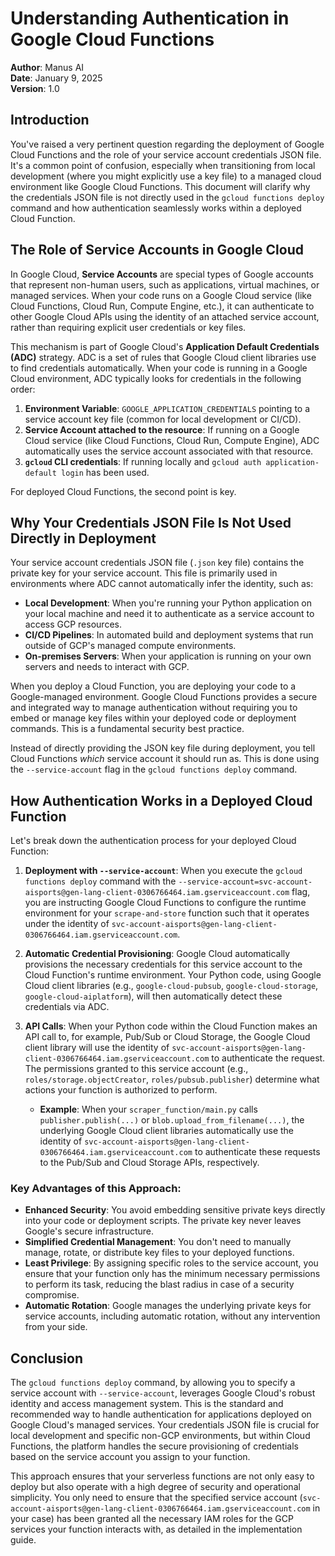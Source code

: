 # Understanding Authentication in Google Cloud Functions

**Author**: Manus AI  
**Date**: January 9, 2025  
**Version**: 1.0

## Introduction

You've raised a very pertinent question regarding the deployment of Google Cloud Functions and the role of your service account credentials JSON file. It's a common point of confusion, especially when transitioning from local development (where you might explicitly use a key file) to a managed cloud environment like Google Cloud Functions. This document will clarify why the credentials JSON file is not directly used in the `gcloud functions deploy` command and how authentication seamlessly works within a deployed Cloud Function.

## The Role of Service Accounts in Google Cloud

In Google Cloud, **Service Accounts** are special types of Google accounts that represent non-human users, such as applications, virtual machines, or managed services. When your code runs on a Google Cloud service (like Cloud Functions, Cloud Run, Compute Engine, etc.), it can authenticate to other Google Cloud APIs using the identity of an attached service account, rather than requiring explicit user credentials or key files.

This mechanism is part of Google Cloud's **Application Default Credentials (ADC)** strategy. ADC is a set of rules that Google Cloud client libraries use to find credentials automatically. When your code is running in a Google Cloud environment, ADC typically looks for credentials in the following order:

1.  **Environment Variable**: `GOOGLE_APPLICATION_CREDENTIALS` pointing to a service account key file (common for local development or CI/CD).
2.  **Service Account attached to the resource**: If running on a Google Cloud service (like Cloud Functions, Cloud Run, Compute Engine), ADC automatically uses the service account associated with that resource.
3.  **`gcloud` CLI credentials**: If running locally and `gcloud auth application-default login` has been used.

For deployed Cloud Functions, the second point is key.

## Why Your Credentials JSON File Is Not Used Directly in Deployment

Your service account credentials JSON file (`.json` key file) contains the private key for your service account. This file is primarily used in environments where ADC cannot automatically infer the identity, such as:

*   **Local Development**: When you're running your Python application on your local machine and need it to authenticate as a service account to access GCP resources.
*   **CI/CD Pipelines**: In automated build and deployment systems that run outside of GCP's managed compute environments.
*   **On-premises Servers**: When your application is running on your own servers and needs to interact with GCP.

When you deploy a Cloud Function, you are deploying your code to a Google-managed environment. Google Cloud Functions provides a secure and integrated way to manage authentication without requiring you to embed or manage key files within your deployed code or deployment commands. This is a fundamental security best practice.

Instead of directly providing the JSON key file during deployment, you tell Cloud Functions *which* service account it should run as. This is done using the `--service-account` flag in the `gcloud functions deploy` command.

## How Authentication Works in a Deployed Cloud Function

Let's break down the authentication process for your deployed Cloud Function:

1.  **Deployment with `--service-account`**: When you execute the `gcloud functions deploy` command with the `--service-account=svc-account-aisports@gen-lang-client-0306766464.iam.gserviceaccount.com` flag, you are instructing Google Cloud Functions to configure the runtime environment for your `scrape-and-store` function such that it operates under the identity of `svc-account-aisports@gen-lang-client-0306766464.iam.gserviceaccount.com`.

2.  **Automatic Credential Provisioning**: Google Cloud automatically provisions the necessary credentials for this service account to the Cloud Function's runtime environment. Your Python code, using Google Cloud client libraries (e.g., `google-cloud-pubsub`, `google-cloud-storage`, `google-cloud-aiplatform`), will then automatically detect these credentials via ADC.

3.  **API Calls**: When your Python code within the Cloud Function makes an API call to, for example, Pub/Sub or Cloud Storage, the Google Cloud client library will use the identity of `svc-account-aisports@gen-lang-client-0306766464.iam.gserviceaccount.com` to authenticate the request. The permissions granted to this service account (e.g., `roles/storage.objectCreator`, `roles/pubsub.publisher`) determine what actions your function is authorized to perform.

    *   **Example**: When your `scraper_function/main.py` calls `publisher.publish(...)` or `blob.upload_from_filename(...)`, the underlying Google Cloud client libraries automatically use the identity of `svc-account-aisports@gen-lang-client-0306766464.iam.gserviceaccount.com` to authenticate these requests to the Pub/Sub and Cloud Storage APIs, respectively.

### Key Advantages of this Approach:

*   **Enhanced Security**: You avoid embedding sensitive private keys directly into your code or deployment scripts. The private key never leaves Google's secure infrastructure.
*   **Simplified Credential Management**: You don't need to manually manage, rotate, or distribute key files to your deployed functions.
*   **Least Privilege**: By assigning specific roles to the service account, you ensure that your function only has the minimum necessary permissions to perform its task, reducing the blast radius in case of a security compromise.
*   **Automatic Rotation**: Google manages the underlying private keys for service accounts, including automatic rotation, without any intervention from your side.

## Conclusion

The `gcloud functions deploy` command, by allowing you to specify a service account with `--service-account`, leverages Google Cloud's robust identity and access management system. This is the standard and recommended way to handle authentication for applications deployed on Google Cloud's managed services. Your credentials JSON file is crucial for local development and specific non-GCP environments, but within Cloud Functions, the platform handles the secure provisioning of credentials based on the service account you assign to your function.

This approach ensures that your serverless functions are not only easy to deploy but also operate with a high degree of security and operational simplicity. You only need to ensure that the specified service account (`svc-account-aisports@gen-lang-client-0306766464.iam.gserviceaccount.com` in your case) has been granted all the necessary IAM roles for the GCP services your function interacts with, as detailed in the implementation guide.


